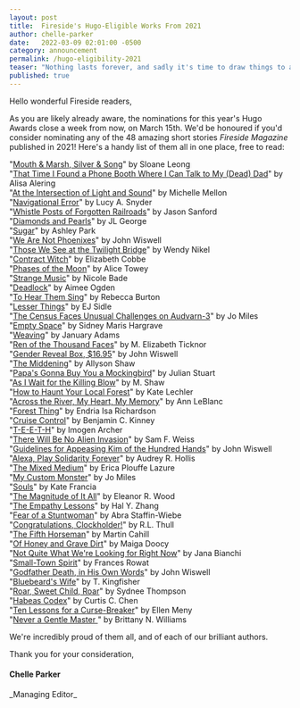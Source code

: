 ```yaml
---
layout: post
title:  Fireside's Hugo-Eligible Works From 2021
author: chelle-parker
date:   2022-03-09 02:01:00 -0500
category: announcement
permalink: /hugo-eligibility-2021
teaser: "Nothing lasts forever, and sadly it's time to draw things to a close."
published: true
---
```

Hello wonderful Fireside readers,

As you are likely already aware, the nominations for this year's Hugo Awards close a week from now, on March 15th. We'd be honoured if you'd consider nominating any of the 48 amazing short stories _Fireside Magazine_ published in 2021! Here's a handy list of them all in one place, free to read:

"[Mouth & Marsh, Silver & Song](https://firesidefiction.com/mouth-and-marsh-silver-and-song)" by Sloane Leong<br  />
"[That Time I Found a Phone Booth Where I Can Talk to My (Dead) Dad](https://firesidefiction.com/that-time-i-found-a-phone-booth-where-i-can-talk-to-my-dead-dad)" by Alisa Alering<br  />
"[At the Intersection of Light and Sound](https://firesidefiction.com/at-the-intersection-of-light-and-sound)" by Michelle Mellon<br  />
"[Navigational Error](https://firesidefiction.com/navigational-error)" by Lucy A. Snyder<br  />
"[Whistle Posts of Forgotten Railroads](https://firesidefiction.com/whistle-posts-of-forgotten-railroads)" by Jason Sanford<br  />
"[Diamonds and Pearls](https://firesidefiction.com/diamonds-and-pearls)" by JL George<br  />
"[Sugar](https://firesidefiction.com/sugar)" by Ashley Park<br  />
"[We Are Not Phoenixes](https://firesidefiction.com/we-are-not-phoenixes)" by John Wiswell<br  />
"[Those We See at the Twilight Bridge](https://firesidefiction.com/those-we-see-at-the-twilight-bridge)" by Wendy Nikel<br  />
"[Contract Witch](https://firesidefiction.com/contract-witch)" by Elizabeth Cobbe<br  />
"[Phases of the Moon](https://firesidefiction.com/phases-of-the-moon)" by Alice Towey<br  />
"[Strange Music](https://firesidefiction.com/strange-music)" by Nicole Bade<br  />
"[Deadlock](https://firesidefiction.com/deadlock)" by Aimee Ogden<br  />
"[To Hear Them Sing](https://firesidefiction.com/to-hear-them-sing)" by Rebecca Burton<br  />
"[Lesser Things](https://firesidefiction.com/lesser-things)" by EJ Sidle<br  />
"[The Census Faces Unusual Challenges on Audvarn-3](https://firesidefiction.com/the-census-faces-unusual-challenges-on-audvarn-3)" by Jo Miles<br  />
"[Empty Space](https://firesidefiction.com/empty-space)" by Sidney Maris Hargrave<br  />
"[Weaving](https://firesidefiction.com/weaving)" by January Adams<br  />
"[Ren of the Thousand Faces](https://firesidefiction.com/ren-of-the-thousand-faces)" by M. Elizabeth Ticknor<br  />
"[Gender Reveal Box, $16.95](https://firesidefiction.com/gender-reveal-box-1695)" by John Wiswell<br  />
"[The Middening](https://firesidefiction.com/the-middening)" by Allyson Shaw<br  />
"[Papa's Gonna Buy You a Mockingbird](https://firesidefiction.com/papas-gonna-buy-you-a-mockingbird)" by Julian Stuart<br  />
"[As I Wait for the Killing Blow](https://firesidefiction.com/as-i-wait-for-the-killing-blow)" by M. Shaw<br  />
"[How to Haunt Your Local Forest](https://firesidefiction.com/how-to-haunt-your-local-forest)" by Kate Lechler<br  />
"[Across the River, My Heart, My Memory](https://firesidefiction.com/across-the-river-my-heart-my-memory)" by Ann LeBlanc<br  />
"[Forest Thing](https://firesidefiction.com/forest-thing)" by Endria Isa Richardson<br  />
"[Cruise Control](https://firesidefiction.com/cruise-control)" by Benjamin C. Kinney<br  />
"[T-E-E-T-H](https://firesidefiction.com/t-e-e-t-h)" by Imogen Archer<br  />
"[There Will Be No Alien Invasion](https://firesidefiction.com/there-will-be-no-alien-invasion)" by Sam F. Weiss<br  />
"[Guidelines for Appeasing Kim of the Hundred Hands](https://firesidefiction.com/guidelines-for-appeasing-kim-of-the-hundred-hands)" by John Wiswell<br  />
"[Alexa, Play Solidarity Forever](https://firesidefiction.com/alexa-play-solidarity-forever)" by Audrey R. Hollis<br  />
"[The Mixed Medium](https://firesidefiction.com/the-mixed-medium)" by Erica Plouffe Lazure<br  />
"[My Custom Monster](https://firesidefiction.com/my-custom-monster)" by Jo Miles<br  />
"[Souls](https://firesidefiction.com/souls)" by Kate Francia<br  />
"[The Magnitude of It All](https://firesidefiction.com/the-magnitude-of-it-all)" by Eleanor R. Wood<br  />
"[The Empathy Lessons](https://firesidefiction.com/the-empathy-lessons)" by Hal Y. Zhang<br  />
"[Fear of a Stuntwoman](https://firesidefiction.com/fear-of-a-stuntwoman)" by Abra Staffin-Wiebe<br  />
"[Congratulations, Clockholder!](https://firesidefiction.com/congratulations-clockholder)" by R.L. Thull<br  />
"[The Fifth Horseman](https://firesidefiction.com/the-fifth-horseman)" by Martin Cahill<br  />
"[Of Honey and Grave Dirt](https://firesidefiction.com/of-honey-and-grave-dirt)" by Maiga Doocy<br  />
"[Not Quite What We're Looking for Right Now](https://firesidefiction.com/not-quite-what-were-looking-for-right-now)" by Jana Bianchi<br  />
"[Small-Town Spirit](https://firesidefiction.com/small-town-spirit)" by Frances Rowat<br  />
"[Godfather Death, in His Own Words](https://firesidefiction.com/godfather-death-in-his-own-words)" by John Wiswell<br  />
"[Bluebeard's Wife](https://firesidefiction.com/bluebeards-wife)" by T. Kingfisher<br  />
"[Roar, Sweet Child, Roar](https://firesidefiction.com/roar-sweet-child-roar)" by Sydnee Thompson<br  />
"[Habeas Codex](https://firesidefiction.com/habeas-codex)" by Curtis C. Chen<br  />
"[Ten Lessons for a Curse-Breaker](https://firesidefiction.com/ten-lessons-for-a-curse-breaker)" by Ellen Meny<br  />
"[Never a Gentle Master ](https://firesidefiction.com/never-a-gentle-master)" by Brittany N. Williams<br  />

We're incredibly proud of them all, and of each of our brilliant authors.

Thank you for your consideration,<br  />
<h4>Chelle Parker</h4>
_Managing Editor_

